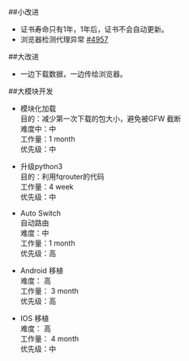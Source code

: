 ##小改进
* 证书寿命只有1年，1年后，证书不会自动更新。
* 浏览器检测代理异常
  [#4957](https://github.com/XX-net/XX-Net/issues/4957)

##大改进
* 一边下载数据，一边传给浏览器。


##大模块开发

+ 模块化加载  
  目的：减少第一次下载的包大小，避免被GFW 截断  
  难度中：中  
  工作量：1 month  
  优先级：中  

+ 升级python3  
  目的：利用fqrouter的代码  
  工作量：4 week  
  优先级：中  

+ Auto Switch  
  自动路由  
  难度：中  
  工作量：1 month  
  优先级：高  

+ Android 移植  
  难度： 高  
  工作量： 3 month  
  优先级：高  

+ IOS 移植  
  难度： 高  
  工作量： 4 month  
  优先级：中  